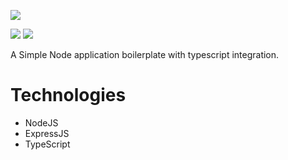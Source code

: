 ![](https://img.shields.io/github/watchers/vinitparekh17/Nodets?logoColor=19c676&style=social)

![](https://img.shields.io/github/languages/top/vinitparekh17/Nodets)
![](https://img.shields.io/github/languages/count/vinitparekh17/Nodets?color=%23fff000)

A Simple Node application boilerplate with typescript integration.

# Technologies
<ul>
<li>NodeJS
<li>ExpressJS
<li>TypeScript
</ul>